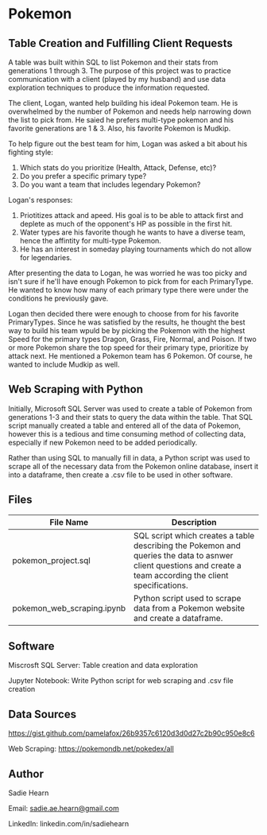 # Pokemon

Table Creation and Fulfilling Client Requests
--
A table was built within SQL to list Pokemon and their stats from generations 1 through 3. The purpose of this project was to practice communication with a client (played by my husband) and use data exploration techniques to produce the information requested.

The client, Logan, wanted help building his ideal Pokemon team. He is overwhelmed by the number of Pokemon and needs help narrowing down 
the list to pick from. He saied he prefers multi-type pokemon and his favorite generations are 1 & 3. Also, his favorite Pokemon is Mudkip.

To help figure out the best team for him, Logan was asked a bit about his fighting style:
1. Which stats do you prioritize (Health, Attack, Defense, etc)?
2. Do you prefer a specific primary type?
3. Do you want a team that includes legendary Pokemon?

Logan's responses:
1. Priotitizes attack and apeed. His goal is to be able to attack first and deplete as much of the opponent's HP as possible in the first hit.
2. Water types are his favorite though he wants to have a diverse team, hence the affintity for multi-type Pokemon.
3. He has an interest in someday playing tournaments which do not allow for legendaries.

After presenting the data to Logan, he was worried he was too picky and isn't sure if he'll have enough Pokemon to pick from for each 
PrimaryType. He wanted to know how many of each primary type there were under the conditions he previously gave.

Logan then decided there were enough to choose from for his favorite PrimaryTypes. Since he was satisfied by the results, he thought the best way to build his team wpuld be by picking the Pokemon with the highest Speed for the primary types Dragon, Grass, Fire, Normal, and Poison. If two or more Pokemon share the top speed for their primary type, prioritize by attack next. He mentioned a Pokemon team has 6 Pokemon. Of course, he wanted to include Mudkip as well.

Web Scraping with Python 
--
Initially, Microsoft SQL Server was used to create a table of Pokemon from generations 1-3 and their stats to query the data within the table. That SQL script manually created a table and entered all of the data of Pokemon, however this is a tedious and time consuming method of collecting data, especially if new Pokemon need to be added periodically.

Rather than using SQL to manually fill in data, a Python script was used to scrape all of the necessary data from the Pokemon online database, insert it into a dataframe, then create a .csv file to be used in other software.

Files
---
| File Name  | Description |
| ------------- | ------------- |
| pokemon_project.sql | SQL script which creates a table describing the Pokemon and queries the data to  asnwer client questions and create a team according the client specifications. |
| pokemon_web_scraping.ipynb | Python script used to scrape data from a Pokemon website and create a dataframe. |

Software
--
Miscrosft SQL Server: Table creation and data exploration

Jupyter Notebook: Write Python script for web scraping and .csv file creation

Data Sources
---
https://gist.github.com/pamelafox/26b9357c6120d3d0d27c2b90c950e8c6

Web Scraping: https://pokemondb.net/pokedex/all

Author
---
Sadie Hearn

Email: sadie.ae.hearn@gmail.com

LinkedIn: linkedin.com/in/sadiehearn
